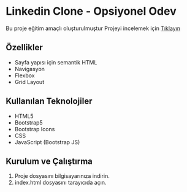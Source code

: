 # Linkedin Clone - Opsiyonel Odev

Bu proje eğitim amaçlı oluşturulmuştur
Projeyi incelemek için [Tıklayın]()

## Özellikler
* Sayfa yapısı için semantik HTML 
* Navigasyon
* Flexbox
* Grid Layout 

## Kullanılan Teknolojiler
- HTML5
- Bootstrap5
- Bootstrap Icons
- CSS
- JavaScript (Bootstrap JS)
  


## Kurulum ve Çalıştırma
1. Proje dosyasını bilgisayarınıza indirin.
2. index.html dosyasını tarayıcıda açın.
